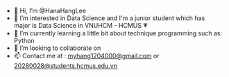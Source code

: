 - 👋 Hi, I’m @HanaHangLee
- 👀 I’m interested in Data Science and I'm a junior student which has major is Data Science in VNUHCM - HCMUS 💗
- 🌱 I’m currently learning a little bit about technique programming such as: Python
- 💞️ I’m looking to collaborate on 
- 📫 Contact me at : myhang1204000@gmail.com or 20280028@students.hcmus.edu.vn


